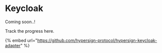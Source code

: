 # Keycloak

Coming soon..!

Track the progress here.

{% embed url="https://github.com/hypersign-protocol/hypersign-keycloak-adapter" %}
